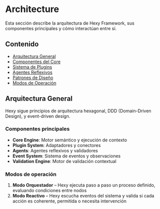 # Architecture

Esta sección describe la arquitectura de Hexy Framework, sus componentes principales y cómo interactúan entre sí.

## Contenido

- [Arquitectura General](./overview.md)
- [Componentes del Core](./core-components.md)
- [Sistema de Plugins](./plugin-system.md)
- [Agentes Reflexivos](./reflective-agents.md)
- [Patrones de Diseño](./design-patterns.md)
- [Modos de Operación](./operation-modes.md)

## Arquitectura General

Hexy sigue principios de arquitectura hexagonal, DDD (Domain-Driven Design), y event-driven design.

### Componentes principales

- **Core Engine**: Motor semántico y ejecución de contexto
- **Plugin System**: Adaptadores y conectores
- **Agents**: Agentes reflexivos y validadores
- **Event System**: Sistema de eventos y observaciones
- **Validation Engine**: Motor de validación contextual

### Modos de operación

1. **Modo Orquestador** – Hexy ejecuta paso a paso un proceso definido, evaluando condiciones entre nodos
2. **Modo Reactivo** – Hexy escucha eventos del sistema y valida si cada acción es coherente, permitida o necesita intervención 